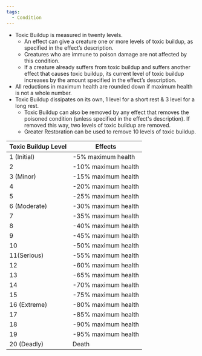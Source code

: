 ```yaml
---
tags:
  - Condition
---
```

- Toxic Buildup is measured in twenty levels.
	- An effect can give a creature one or more levels of toxic buildup, as specified in the effect’s description. 
	- Creatures who are immune to poison damage are not affected by this condition.
	- If a creature already suffers from toxic buildup and suffers another effect that causes toxic buildup, its current level of toxic buildup increases by the amount specified in the effect’s description.
- All reductions in maximum health are rounded down if maximum health is not a whole number.
- Toxic Buildup dissipates on its own, 1 level for a short rest & 3 level for a long rest. 
	- Toxic Buildup can also be removed by any effect that removes the poisoned condition (unless specified in the effect's description). If removed this way, two levels of toxic buildup are removed.
	- Greater Restoration can be used to remove 10 levels of toxic buildup.

| Toxic Buildup Level | Effects             |
| ------------------- | ------------------- |
| 1 (Initial)         | -5% maximum health  |
| 2                   | -10% maximum health |
| 3 (Minor)           | -15% maximum health |
| 4                   | -20% maximum health |
| 5                   | -25% maximum health |
| 6 (Moderate)        | -30% maximum health |
| 7                   | -35% maximum health |
| 8                   | -40% maximum health |
| 9                   | -45% maximum health |
| 10                  | -50% maximum health |
| 11(Serious)         | -55% maximum health |
| 12                  | -60% maximum health |
| 13                  | -65% maximum health |
| 14                  | -70% maximum health |
| 15                  | -75% maximum health |
| 16 (Extreme)        | -80% maximum health |
| 17                  | -85% maximum health |
| 18                  | -90% maximum health |
| 19                  | -95% maximum health |
| 20 (Deadly)         | Death               |

